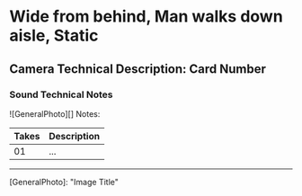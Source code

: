 # Wide from behind, Man walks down aisle, Static

## Camera Technical Description: Card Number

### Sound Technical Notes

![GeneralPhoto][]
Notes: 

| Takes | Description |
|:---|:----|
| 01 | ... |

----


[GeneralPhoto]:  "Image Title"
